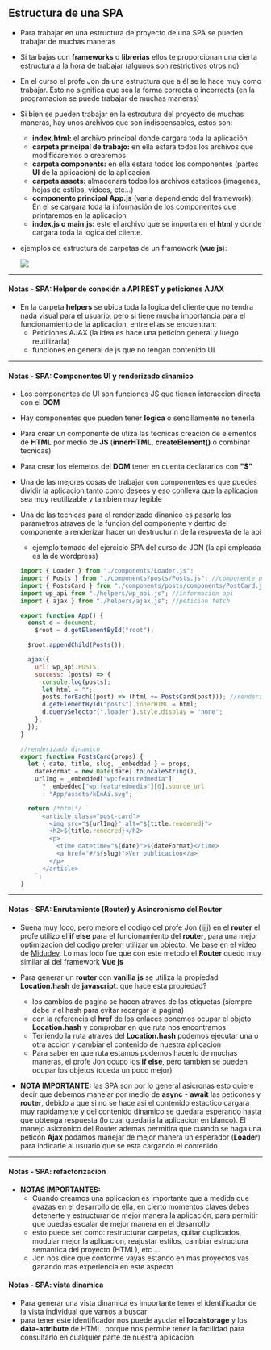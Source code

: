 ## Estructura de una SPA

- Para trabajar en una estructura de proyecto de una SPA se pueden trabajar de muchas maneras
- Si tarbajas con **frameworks** o **librerias** ellos te proporcionan una cierta estructura a la hora de trabajar (algunos son restrictivos otros no)
- En el curso el profe Jon da una estructura que a él se le hace muy como trabajar. Esto no significa que sea la forma correcta o incorrecta (en la programacion se puede trabajar de muchas maneras)
- Si bien se pueden trabajar en la estrcutura del proyecto de muchas maneras, hay unos archivos que son indispensables, estos son:

  - **index.html:** el archivo principal donde cargara toda la aplicación
  - **carpeta principal de trabajo:** en ella estara todos los archivos que modificaremos o crearemos
  - **carpeta components:** en ella estara todos los componentes (partes **UI** de la aplicacion) de la aplicacion
  - **carpeta assets:** almacenara todos los archivos estaticos (imagenes, hojas de estilos, videos, etc...)
  - **componente principal App.js** (varia dependiendo del framework): En el se cargara toda la información de los componentes que printaremos en la aplicacion
  - **index.js o main.js:** este el archivo que se importa en el **html** y donde cargara toda la logica del cliente.

- ejemplos de estructura de carpetas de un framework (**vue js**):

  <img src="https://lenguajejs.com/vuejs/introduccion/estructura-carpetas/vue-estructura-carpetas.png"/>

---

#### Notas - SPA: Helper de conexión a API REST y peticiones AJAX

- En la carpeta **helpers** se ubica toda la logica del cliente que no tendra nada visual para el usuario, pero si tiene mucha importancia para el funcionamiento de la aplicacion, entre ellas se encuentran:
  - Peticiones AJAX (la idea es hace una peticion general y luego reutilizarla)
  - funciones en general de js que no tengan contenido UI

---

#### Notas - SPA: Componentes UI y renderizado dinamico

- Los componentes de UI son funciones JS que tienen interaccion directa con el **DOM**
- Hay componentes que pueden tener **logica** o sencillamente no tenerla
- Para crear un componente de utiza las tecnicas creacion de elementos de **HTML** por medio de **JS** (**innerHTML**, **createElement()** o combinar tecnicas)
- Para crear los elemetos del **DOM** tener en cuenta declararlos con **"$"**
- Una de las mejores cosas de trabajar con componentes es que puedes dividir la aplicacion tanto como desees y eso conlleva que la aplicacion sea muy reutilizable y tambien muy legible
- Una de las tecnicas para el renderizado dinanico es pasarle los parametros atraves de la funcion del componente y dentro del componente a renderizar hacer un destructurin de la respuesta de la api

  - ejemplo tomado del ejercicio SPA del curso de JON (la api empleada es la de wordpress)

  ```js
  import { Loader } from "./components/Loader.js";
  import { Posts } from "./components/posts/Posts.js"; //componente padre
  import { PostsCard } from "./components/posts/components/PostCard.js"; //componente hijo
  import wp_api from "./helpers/wp_api.js"; //informacion api
  import { ajax } from "./helpers/ajax.js"; //peticion fetch

  export function App() {
    const d = document,
      $root = d.getElementById("root");

    $root.appendChild(Posts());

    ajax({
      url: wp_api.POSTS,
      success: (posts) => {
        console.log(posts);
        let html = "";
        posts.forEach((post) => (html += PostsCard(post))); //renderizado dinamico
        d.getElementById("posts").innerHTML = html;
        d.querySelector(".loader").style.display = "none";
      },
    });
  }
  ```

  ```js
  //renderizado dinamico
  export function PostsCard(props) {
    let { date, title, slug, _embedded } = props,
      dateFormat = new Date(date).toLocaleString(),
      urlImg = _embedded["wp:featuredmedia"]
        ? _embedded["wp:featuredmedia"][0].source_url
        : "App/assets/kEnAi.svg";

    return /*html*/ `
        <article class="post-card">
          <img src="${urlImg}" alt="${title.rendered}">
          <h2>${title.rendered}</h2>
          <p>
            <time datetime="${date}">${dateFormat}</time>
            <a href="#/${slug}">Ver publicacion</a>
          </p>
        </article>
      `;
  }
  ```

---

#### Notas - SPA: Enrutamiento (Router) y Asincronismo del Router

- Suena muy loco, pero mejore el codigo del profe Jon (jjjj) en el **router** el profe utilizo el **if else** para el funcionamiento del **router**, para una mejor optimizacion del codigo preferi utilizar un objecto. Me base en el video de [Midudev](https://www.youtube.com/watch?v=0NlsJuwFsrQ). Lo mas loco fue que con este metodo el **Router** quedo muy similar al del framework **Vue js**

- Para generar un **router** con **vanilla js** se utiliza la propiedad **Location.hash** de **javascript**. que hace esta propiedad?

  - los cambios de pagina se hacen atraves de las etiquetas <a href="#/..."></a> (siempre debe ir el hash para evitar recargar la pagina)
  - con la referencia el **href** de los enlaces ponemos ocupar el objeto **Location.hash** y comprobar en que ruta nos encontramos
  - Teniendo la ruta atraves del **Location.hash** podemos ejecutar una o otra accion y cambiar el contenido de nuestra aplicacion
  - Para saber en que ruta estamos podemos hacerlo de muchas maneras, el profe Jon ocupo los **if else**, pero tambien se pueden ocupar los objetos (queda un poco mejor)

- **NOTA IMPORTANTE:** las SPA son por lo general asicronas esto quiere decir que debemos manejar por medio de **async** - **await** las peticones y **router**, debido a que si no se hace asi el contenido estactico cargara muy rapidamente y del contenido dinamico se quedara esperando hasta que obtenga respuesta (lo cual quedaria la aplicacion en blanco). El manejo asicronico del Router ademas permitira que cuando se haga una peticon **Ajax** podamos manejar de mejor manera un esperador (**Loader**) para indicarle al usuario que se esta cargando el contenido

---

#### Notas - SPA: refactorizacion

- **NOTAS IMPORTANTES:**
  - Cuando creamos una aplicacion es importante que a medida que avazas en el desarrollo de ella, en cierto momentos claves debes detenerte y estructurar de mejor manera la aplicación, para permitir que puedas escalar de mejor manera en el desarrollo
  - esto puede ser como: restructurar carpetas, quitar duplicados, modular mejor la aplicacion, reajustar estilos, cambiar estructura semantica del proyecto (HTML), etc ...
  - Jon nos dice que conforme vayas estando en mas proyectos vas ganando mas experiencia en este aspecto

#### Notas - SPA: vista dinamica

- Para generar una vista dinamica es importante tener el identificador de la vista individual que vamos a buscar 
- para tener este identificador nos puede ayudar el **localstorage** y los **data-attribute** de HTML, porque nos permite tener la facilidad para consultarlo en cualquier parte de nuestra aplicacion